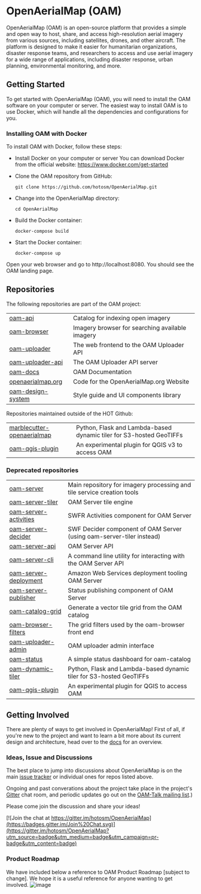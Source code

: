 OpenAerialMap (OAM)
===

OpenAerialMap (OAM) is an open-source platform that provides a simple and open way to host, share, and access high-resolution aerial imagery from various sources, including satellites, drones, and other aircraft. The platform is designed to make it easier for humanitarian organizations, disaster response teams, and researchers to access and use aerial imagery for a wide range of applications, including disaster response, urban planning, environmental monitoring, and more.

## Getting Started
To get started with OpenAerialMap (OAM), you will need to install the OAM software on your computer or server. The easiest way to install OAM is to use Docker, which will handle all the dependencies and configurations for you.

### Installing OAM with Docker
To install OAM with Docker, follow these steps:

- Install Docker on your computer or server
You can download Docker from the official website: https://www.docker.com/get-started

- Clone the OAM repository from GitHub:

    `git clone https://github.com/hotosm/OpenAerialMap.git`
 
- Change into the OpenAerialMap directory:

    `cd OpenAerialMap`
    
- Build the Docker container:

    `docker-compose build`
    
- Start the Docker container:

    `docker-compose up`
  
Open your web browser and go to http://localhost:8080. You should see the OAM landing page.

## Repositories 

The following repositories are part of the OAM project:

| | |
| --- | --- |
| [oam-api](https://github.com/hotosm/oam-api) | Catalog for indexing open imagery | 
| [oam-browser](https://github.com/hotosm/oam-browser) | Imagery browser for searching available imagery |
| [oam-uploader](https://github.com/hotosm/oam-uploader) | The web frontend to the OAM Uploader API |
| [oam-uploader-api](https://github.com/hotosm/oam-uploader-api) | The OAM Uploader API server |
| [oam-docs](https://github.com/hotosm/oam-docs) | OAM Documentation |
| [openaerialmap.org](https://github.com/hotosm/openaerialmap.org) | Code for the OpenAerialMap.org Website |
| [oam-design-system](https://github.com/hotosm/oam-design-system) | Style guide and UI components library |


Repositories maintained outside of the HOT Github:

| | |
| --- | --- |
| [marblecutter-openaerialmap](https://github.com/mojodna/marblecutter-openaerialmap) | Python, Flask and Lambda-based dynamic tiler for S3-hosted GeoTIFFs |
| [oam-qgis-plugin](https://github.com/yojiyojiyoji/oam_qgis3_express) | An experimental plugin for QGIS v3 to access OAM |


### Deprecated repositories

| | |
| --- | --- |
| [oam-server](https://github.com/hotosm/oam-server) | Main repository for imagery processing and tile service creation tools |
| [oam-server-tiler](https://github.com/hotosm/oam-server-tiler) | OAM Server tile engine |
| [oam-server-activities](https://github.com/hotosm/oam-server-activities) | SWFR Activities component for OAM Server |
| [oam-server-decider](https://github.com/hotosm/oam-server-decider) | SWF Decider component of OAM Server (using oam-server-tiler instead) |
| [oam-server-api](https://github.com/hotosm/oam-server-api) | OAM Server API |
| [oam-server-cli](https://github.com/hotosm/oam-server-cli) | A command line utility for interacting with the OAM Server API |
| [oam-server-deployment](https://github.com/hotosm/oam-server-deployment) | Amazon Web Services deployment tooling OAM Server |
| [oam-server-publisher](https://github.com/hotosm/oam-server-publisher) | Status publishing component of OAM Server |
| [oam-catalog-grid](https://github.com/hotosm/oam-catalog-grid) | Generate a vector tile grid from the OAM catalog |
| [oam-browser-filters](https://github.com/hotosm/oam-browser-filters) | The grid filters used by the oam-browser front end |
| [oam-uploader-admin](https://github.com/hotosm/oam-uploader-admin) | OAM uploader admin interface |
| [oam-status](https://github.com/hotosm/oam-status) | A simple status dashboard for oam-catalog |
| [oam-dynamic-tiler](https://github.com/hotosm/oam-dynamic-tiler) | Python, Flask and Lambda-based dynamic tiler for S3-hosted GeoTIFFs
| [oam-qgis-plugin](https://github.com/hotosm/oam-qgis-plugin) | An experimental plugin for QGIS to access OAM |

## Getting Involved

There are plenty of ways to get involved in OpenAerialMap! First of all, if
you're new to the project and want to learn a bit more about its current
design and architecture, head over to the
[docs](http://docs.openaerialmap.org/) for an overview.

### Ideas, Issue and Discussions

The best place to jump into discussions about OpenAerialMap is on the main [issue
tracker](https://github.com/hotosm/OpenAerialMap/issues) or individual ones for repos listed above.

Ongoing and past converations about the project take place in the project's
[Gitter](https://gitter.im/hotosm/OpenAerialMap?) chat room, and periodic
updates go out on the [OAM-Talk mailing
list](https://groups.google.com/a/hotosm.org/forum/#!forum/openaerialmap).)

Please come join the discussion and share your ideas!

[![Join the chat at https://gitter.im/hotosm/OpenAerialMap](https://badges.gitter.im/Join%20Chat.svg)](https://gitter.im/hotosm/OpenAerialMap?utm_source=badge&utm_medium=badge&utm_campaign=pr-badge&utm_content=badge)  

### Product Roadmap
We have included below a reference to OAM Product Roadmap [subject to change]. We hope it is a useful reference for anyone wanting to get involved.
![image](https://user-images.githubusercontent.com/98902727/218772260-a0d7d4cf-bd1b-46f1-83e3-d4ba44aeaf4d.png)

